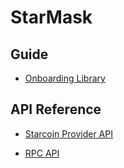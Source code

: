 # StarMask

## Guide

- [Onboarding Library](./01-onboarding-library.md)

## API Reference

- [Starcoin Provider API](./02-starcoin-provider.md)

- [RPC API](./03-rpc-api.md)
